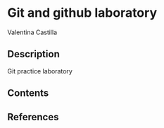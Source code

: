 # Git and github laboratory

Valentina Castilla

## Description

Git practice laboratory

## Contents

## References
